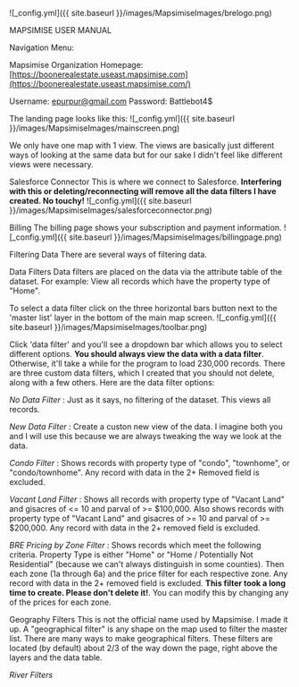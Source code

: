 ![_config.yml]({{ site.baseurl }}/images/MapsimiseImages/brelogo.png)

MAPSIMISE USER MANUAL


Navigation Menu:


Mapsimise Organization Homepage: [https://boonerealestate.useast.mapsimise.com](https://boonerealestate.useast.mapsimise.com/)

Username: epurpur@gmail.com
Password: Battlebot4$

The landing page looks like this:
![_config.yml]({{ site.baseurl }}/images/MapsimiseImages/mainscreen.png)

We only have one map with 1 view. The views are basically just different ways of looking at the same
data but for our sake I didn't feel like different views were necessary. 

Salesforce Connector
This is where we connect to Salesforce. **Interfering with this or deleting/reconnecting will 
remove all the data filters I have created. No touchy!**
![_config.yml]({{ site.baseurl }}/images/MapsimiseImages/salesforceconnector.png)

Billing
The billing page shows your subscription and payment information.
![_config.yml]({{ site.baseurl }}/images/MapsimiseImages/billingpage.png)


Filtering Data
There are several ways of filtering data.

Data Filters
Data filters are placed on the data via the attribute table of the dataset. For example: View all 
records which have the property type of "Home".

To select a data filter click on the three horizontal bars button next to the 'master list' layer in the bottom of the main map screen. ![_config.yml]({{ site.baseurl }}/images/MapsimiseImages/toolbar.png) 

Click 'data filter' and you'll see a dropdown bar which allows you to select different options. **You 
should always view the data with a data filter**. Otherwise, it'll take a while for the program to load 
230,000 records. There are three custom data filters, which I created that you should not delete, along with a few others. Here are the data filter options:

<em> No Data Filter </em>: Just as it says, no filtering of the dataset. This views all records.

<em> New Data Filter </em>: Create a custon new view of the data. I imagine both you and I will use this 
because we are always tweaking the way we look at the data.

<em> Condo Filter </em>: Shows records with property type of "condo", "townhome", or "condo/townhome". 
Any record with data in the 2+ Removed field is excluded.

<em> Vacant Land Filter </em>: Shows all records with property type of "Vacant Land" and gisacres of <= 10 and parval of >= $100,000. Also shows records with property type of "Vacant Land" and gisacres of >= 10 and parval of >= $200,000. Any record with data in the 2+ removed field is excluded.

<em> BRE Pricing by Zone Filter </em>: Shows records which meet the following criteria. Property Type is either "Home" or "Home / Potentially Not Residential" (because we can't always distinguish in some counties). Then each zone (1a through 6a) and the price filter for each respective zone. Any record with data in the 2+ removed field is excluded. **This filter took a long time to create. Please don't delete it!**. You can modify this by changing any of the prices for each zone. 

Geography Filters
This is not the official name used by Mapsimise. I made it up. A "geographical filter" is any shape on the map used to filter the master list. There are many ways to make geographical filters. These filters are located (by default) about 2/3 of the way down the page, right above the layers and the data table.

<em> River Filters </em>









